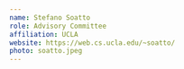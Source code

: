 ```yaml
---
name: Stefano Soatto
role: Advisory Committee
affiliation: UCLA
website: https://web.cs.ucla.edu/~soatto/
photo: soatto.jpeg
---
```

